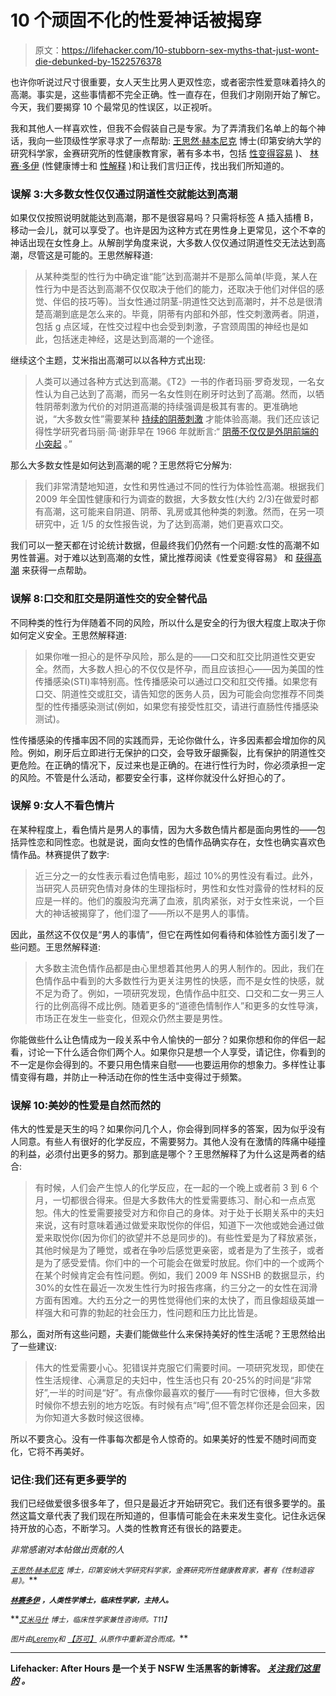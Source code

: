 # 10 个顽固不化的性爱神话被揭穿

> 原文：<https://lifehacker.com/10-stubborn-sex-myths-that-just-wont-die-debunked-by-1522576378>

也许你听说过尺寸很重要，女人天生比男人更双性恋，或者密宗性爱意味着持久的高潮。事实是，这些事情都不完全正确。性一直存在，但我们才刚刚开始了解它。今天，我们要揭穿 10 个最常见的性误区，以正视听。



我和其他人一样喜欢性，但我不会假装自己是专家。为了弄清我们名单上的每个神话，我向一些顶级性学家寻求了一点帮助: [王思然·赫本尼克](https://twitter.com/DebbyHerbenick) 博士(印第安纳大学的研究科学家，金赛研究所的性健康教育家，著有多本书，包括 [性变得容易](https://www.amazon.com/dp/0762444061?asc_campaign=InlineText&asc_refurl=https://lifehacker.com/10-stubborn-sex-myths-that-just-wont-die-debunked-by-1522576378&asc_source=&linkCode=ogi&psc=1&smid=A14DVWH76BP1XX&tag=kinjalifehackerlink-20&th=1) )、 [林赛·多伊](http://www.youtube.com/user/sexplanations) (性健康博士和 [性解释](http://www.youtube.com/Sexplanations) )和让我们言归正传，找出我们所知道的。

### 误解 3:大多数女性仅仅通过阴道性交就能达到高潮

如果仅仅按照说明就能达到高潮，那不是很容易吗？只需将标签 A 插入插槽 B，移动一会儿，就可以享受了。也许是因为这种方式在男性身上更常见，这个不幸的神话出现在女性身上。从解剖学角度来说，大多数人仅仅通过阴道性交无法达到高潮，尽管这是可能的。王思然解释道:

> 从某种类型的性行为中确定谁“能”达到高潮并不是那么简单(毕竟，某人在性行为中是否达到高潮不仅仅取决于他们的能力，还取决于他们对伴侣的感觉、伴侣的技巧等)。当女性通过阴茎-阴道性交达到高潮时，并不总是很清楚高潮到底是怎么来的。毕竟，阴蒂有内部和外部，性交刺激两者。阴道，包括 g 点区域，在性交过程中也会受到刺激，子宫颈周围的神经也是如此，包括迷走神经，这是达到高潮的一个途径。

继续这个主题，艾米指出高潮可以以各种方式出现:

> 人类可以通过各种方式达到高潮。《T2》一书的作者玛丽·罗奇发现，一名女性认为自己达到了高潮，而另一名女性则在刷牙时达到了高潮。然而，以牺牲阴蒂刺激为代价的对阴道高潮的持续强调是极其有害的。更准确地说，“大多数女性”需要某种 [持续的阴蒂刺激](https://gizmodo.com/what-does-clitoral-stimulation-do-to-your-brain-5837633) 才能体验高潮。我们还应该记得性学研究者玛丽·简·谢菲早在 1966 年就断言:“ [阴蒂不仅仅是外阴前端的小突起](https://gizmodo.com/until-2009-the-human-clitoris-was-an-absolute-mystery-5876335) 。”

那么大多数女性是如何达到高潮的呢？王思然将它分解为:

> 我们非常清楚地知道，女性和男性通过不同的性行为体验性高潮。根据我们 2009 年全国性健康和行为调查的数据，大多数女性(大约 2/3)在做爱时都有高潮，这可能来自阴道、阴蒂、乳房或其他种类的刺激。然而，在另一项研究中，近 1/5 的女性报告说，为了达到高潮，她们更喜欢口交。

我们可以一整天都在讨论统计数据，但最终我们仍然有一个问题:女性的高潮不如男性普遍。对于难以达到高潮的女性，黛比推荐阅读《性爱变得容易》 和 [获得高潮](http://www.amazon.com/Becoming-Orgasmic-Sexual-Personal-Program/dp/0671761773?asc_campaign=InlineText&asc_refurl=https://lifehacker.com/10-stubborn-sex-myths-that-just-wont-die-debunked-by-1522576378&asc_source=&tag=kinjalifehackerlink-20) 来获得一点帮助。

### 误解 8:口交和肛交是阴道性交的安全替代品

不同种类的性行为伴随着不同的风险，所以什么是安全的行为很大程度上取决于你如何定义安全。王思然解释道:

> 如果你唯一担心的是怀孕风险，那么是的——口交和肛交比阴道性交更安全。然而，大多数人担心的不仅仅是怀孕，而且应该担心——因为美国的性传播感染(STI)率特别高。性传播感染可以通过口交和肛交传播。如果您有口交、阴道性交或肛交，请告知您的医务人员，因为可能会向您推荐不同类型的性传播感染测试(例如，如果您有接受性肛交，请进行直肠性传播感染测试)。

性传播感染的传播率因不同的实践而异，无论你做什么，许多因素都会增加你的风险。例如，刷牙后立即进行无保护的口交，会导致牙龈撕裂，比有保护的阴道性交更危险。在正确的情况下，反过来也是正确的。在进行性行为时，你必须承担一定的风险。不管是什么活动，都要安全行事，这样你就没什么好担心的了。

### 误解 9:女人不看色情片

在某种程度上，看色情片是男人的事情，因为大多数色情片都是面向男性的——包括异性恋和同性恋。也就是说，面向女性的色情作品确实存在，女性也确实喜欢色情作品。林赛提供了数字:

> 近三分之一的女性表示看过色情电影，超过 10%的男性没有看过。此外，当研究人员研究色情对身体的生理指标时，男性和女性对露骨的性材料的反应是一样的。他们的腹股沟充满了血液，肌肉紧张，对于女性来说，一个巨大的神话被揭穿了，他们湿了——所以不是男人的事情。

因此，虽然这不仅仅是“男人的事情”，但它在两性如何看待和体验性方面引发了一些问题。王思然解释道:

> 大多数主流色情作品都是由心里想着其他男人的男人制作的。因此，我们在色情作品中看到的大多数性行为更关注男性的快感，而不是女性的快感，就不足为奇了。例如，一项研究发现，色情作品中肛交、口交和二女一男三人行的比例高得不成比例。随着更多的“道德色情制作人”和更多的女性导演，市场正在发生一些变化，但观众仍然主要是男性。

你能做些什么让色情成为一段关系中令人愉快的一部分？如果你想和你的伴侣一起看，讨论一下什么适合你们两个人。如果你只是想一个人享受，请记住，你看到的不一定是你会得到的。不要只用色情来自慰——也要运用你的想象力。多样性让事情变得有趣，并防止一种活动在你的性生活中变得过于频繁。

### 误解 10:美妙的性爱是自然而然的

伟大的性爱是天生的吗？如果你问几个人，你会得到同样多的答案，因为似乎没有人同意。有些人有很好的化学反应，不需要努力。其他人没有在激情的阵痛中碰撞的利益，必须付出更多的努力。那到底是哪个？王思然解释了为什么这是两者的结合:

> 有时候，人们会产生惊人的化学反应，在一起的一个晚上或者前 3 到 6 个月，一切都很合得来。但是大多数伟大的性爱需要练习、耐心和一点点宽恕。伟大的性爱需要接受对方和你自己的身体。对于处于长期关系中的夫妇来说，这有时意味着通过做爱来取悦你的伴侣，知道下一次他或她会通过做爱来取悦你(因为你们的欲望并不总是同步的)。有些性爱是为了释放紧张，其他时候是为了睡觉，或者在争吵后感觉更亲密，或者是为了生孩子，或者是为了感受爱情。你们中的一个可能会在做爱时放屁。你们中的一个或两个在某个时候肯定会有性问题。例如，我们 2009 年 NSSHB 的数据显示，约 30%的女性在最近一次发生性行为时报告疼痛，约三分之一的女性在润滑方面有困难。大约五分之一的男性觉得他们来的太快了，而且像超级英雄一样强大和可靠的勃起的社会压力，性问题和压力比比皆是。

那么，面对所有这些问题，夫妻们能做些什么来保持美好的性生活呢？王思然给出了一些建议:

> 伟大的性爱需要小心。犯错误并克服它们需要时间。一项研究发现，即使在性生活规律、心满意足的夫妇中，性生活也只有 20-25%的时间是“非常好”,一半的时间是“好”。有点像你最喜欢的餐厅——有时它很棒，但大多数时候你不想去别的地方吃饭。有时候有点“呣”,但不管怎样你还是会回来，因为你知道大多数时候这很棒。

所以不要贪心。没有一件事每次都是令人惊奇的。如果美好的性爱不随时间而变化，它将不再美好。

### 记住:我们还有更多要学的

我们已经做爱很多很多年了，但只是最近才开始研究它。我们还有很多要学的。虽然这篇文章代表了我们现在所知道的，但事情可能会在未来发生变化。记住永远保持开放的心态，不断学习。人类的性教育还有很长的路要走。

<small></small>*非常感谢对本帖做出贡献的人*

*[<small>*王思然·赫本尼克*</small>](https://twitter.com/DebbyHerbenick) <small>*博士，印第安纳大学研究科学家，金赛研究所性健康教育家，著有《性制造容易*</small>[<small></small>](https://www.amazon.com/dp/0762444061?asc_campaign=InlineText&asc_refurl=https://lifehacker.com/10-stubborn-sex-myths-that-just-wont-die-debunked-by-1522576378&asc_source=&linkCode=ogi&psc=1&smid=A14DVWH76BP1XX&tag=kinjalifehackerlink-20&th=1)*<small>*》。*</small>**

**[<small>*林赛多伊*</small>](http://www.youtube.com/user/sexplanations) <small>*，人类性学博士，临床性学家，主持人*</small>[<small></small>](http://www.youtube.com/Sexplanations)*<small>*。*</small>***

**[<small>*艾米马什*</small>](http://www.dramymarshsexologist.com/) <small>*博士，临床性学家兼性咨询师。*T11】</small>**

***<small>图片由</small>*[*<small>Leremy</small>*](http://www.shutterstock.com/pic-141600115/stock-vector-sexy-lingerie-underwear-model-male-female-posing-poses-stick-figure-pictogram-icon.html?src=epdd1JAxtqIVq1UXpDAnzg-1-6)*<small>和</small>* [*<small>【苏可】</small>*](http://www.shutterstock.com/pic-135059156/stock-photo-fire-flames-background.html?src=i_UFWaEewA5qJdnavFSEbw-1-6) *<small>从原作中重新混合而成。</small>***

* * *

**Lifehacker: After Hours 是一个关于 NSFW 生活黑客的新博客。 [*关注我们这里的*](https://twitter.com/LHAfterHours) *。***